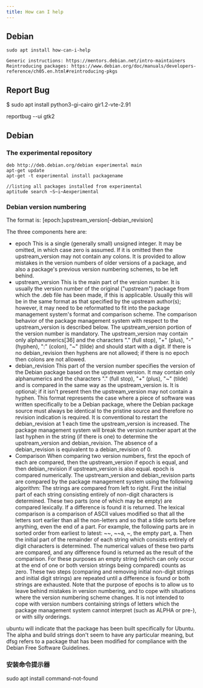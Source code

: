 ```yaml
---
title: How can I help
---
```




## Debian

`sudo apt install how-can-i-help`



```
Generic instructions: https://mentors.debian.net/intro-maintainers
Reintroducing packages: https://www.debian.org/doc/manuals/developers-reference/ch05.en.html#reintroducing-pkgs
```



## Report Bug

$ sudo apt install python3-gi-cairo gir1.2-vte-2.91

reportbug --ui gtk2



## Debian

### The experimental repository

```
deb http://deb.debian.org/debian experimental main
apt-get update
apt-get -t experimental install packagename

//listing all packages installed from experimental
aptitude search ~S~i~Aexperimental
```



### Debian version numbering

 The format is: [epoch:]upstream_version[-debian_revision]

The three components here are:

- epoch
  This is a single (generally small) unsigned integer. It may be omitted, in which case zero is assumed. If it is omitted then the upstream_version may not contain any colons. It is provided to allow mistakes in the version numbers of older versions of a package, and also a package's previous version numbering schemes, to be left behind.
- upstream_version
  This is the main part of the version number. It is usually the version number of the original ("upstream") package from which the .deb file has been made, if this is applicable. Usually this will be in the same format as that specified by the upstream author(s); however, it may need to be reformatted to fit into the package management system's format and comparison scheme.
  The comparison behavior of the package management system with respect to the upstream_version is described below. The upstream_version portion of the version number is mandatory.
  The upstream_version may contain only alphanumerics[36] and the characters "." (full stop), "+" (plus), "-" (hyphen), ":" (colon), "~" (tilde) and should start with a digit. If there is no debian_revision then hyphens are not allowed; if there is no epoch then colons are not allowed.
- debian_revision
  This part of the version number specifies the version of the Debian package based on the upstream version. It may contain only alphanumerics and the characters "." (full stop), "+" (plus), "~" (tilde) and is compared in the same way as the upstream_version is.
  It is optional; if it isn't present then the upstream_version may not contain a hyphen. This format represents the case where a piece of software was written specifically to be a Debian package, where the Debian package source must always be identical to the pristine source and therefore no revision indication is required.
  It is conventional to restart the debian_revision at 1 each time the upstream_version is increased.
  The package management system will break the version number apart at the last hyphen in the string (if there is one) to determine the upstream_version and debian_revision. The absence of a debian_revision is equivalent to a debian_revision of 0.
- Comparison
  When comparing two version numbers, first the epoch of each are compared, then the upstream_version if epoch is equal, and then debian_revision if upstream_version is also equal. epoch is compared numerically. The upstream_version and debian_revision parts are compared by the package management system using the following algorithm:
  The strings are compared from left to right.
  First the initial part of each string consisting entirely of non-digit characters is determined. These two parts (one of which may be empty) are compared lexically. If a difference is found it is returned. The lexical comparison is a comparison of ASCII values modified so that all the letters sort earlier than all the non-letters and so that a tilde sorts before anything, even the end of a part. For example, the following parts are in sorted order from earliest to latest: ~~, ~~a, ~, the empty part, a.
  Then the initial part of the remainder of each string which consists entirely of digit characters is determined. The numerical values of these two parts are compared, and any difference found is returned as the result of the comparison. For these purposes an empty string (which can only occur at the end of one or both version strings being compared) counts as zero.
  These two steps (comparing and removing initial non-digit strings and initial digit strings) are repeated until a difference is found or both strings are exhausted.
  Note that the purpose of epochs is to allow us to leave behind mistakes in version numbering, and to cope with situations where the version numbering scheme changes. It is not intended to cope with version numbers containing strings of letters which the package management system cannot interpret (such as ALPHA or pre-), or with silly orderings.

ubuntu will indicate that the package has been built specifically for Ubuntu. The alpha and build strings don't seem to have any particular meaning, but dfsg refers to a package that has been modified for compliance with the Debian Free Software Guidelines.



### 安装命令提示器

sudo apt install command-not-found